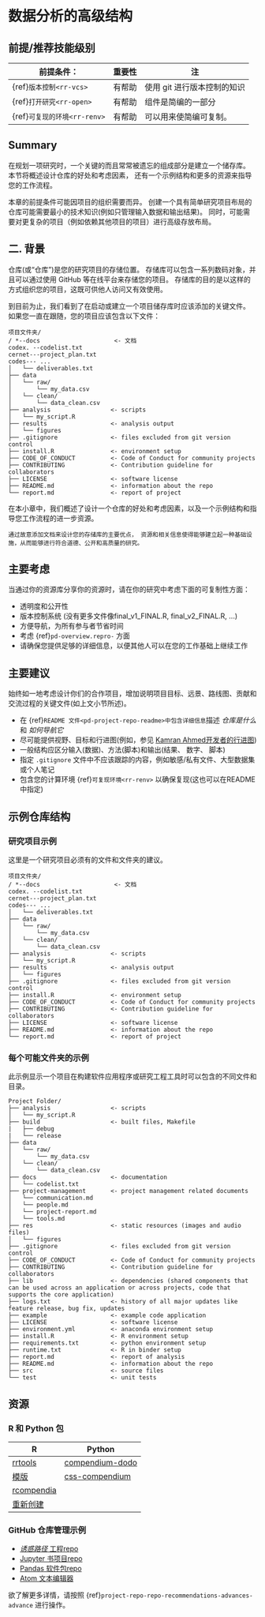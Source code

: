 # 数据分析的高级结构

## 前提/推荐技能级别

| 前提条件：                        | 重要性 | 注                |
| ---------------------------- | --- | ---------------- |
| {ref}`版本控制<rr-vcs>`    | 有帮助 | 使用 git 进行版本控制的知识 |
| {ref}`打开研究<rr-open>`   | 有帮助 | 组件是简编的一部分        |
| {ref}`可复现的环境<rr-renv>` | 有帮助 | 可以用来使简编可复制。      |

## Summary

在规划一项研究时，一个关键的而且常常被遗忘的组成部分是建立一个储存库。 本节将概述设计仓库的好处和考虑因素， 还有一个示例结构和更多的资源来指导您的工作流程。

本章的前提条件可能因项目的组织需要而异。 创建一个具有简单研究项目布局的仓库可能需要最小的技术知识(例如只管理输入数据和输出结果)。 同时，可能需要对更复杂的项目（例如依赖其他项目的项目）进行高级存放布局。

## 二. 背景

仓库(或“仓库”)是您的研究项目的存储位置。 存储库可以包含一系列数码对象，并且可以通过使用 GitHub 等在线平台来存储您的项目。 存储库的目的是以这样的方式组织您的项目，这既可供他人访问又有效使用。

到目前为止，我们看到了在启动或建立一个项目储存库时应该添加的关键文件。 如果您一直在跟随，您的项目应该包含以下文件：

```
项目文件夹/
/ *--docs                     <- 文档
codex. --codelist.txt 
cernet---project_plan.txt
codes--- ...
│   └── deliverables.txt
├── data
│   └── raw/
│       └── my_data.csv
│   └── clean/
│       └── data_clean.csv
├── analysis                 <- scripts
│   └── my_script.R
├── results                  <- analysis output     
│   └── figures
├── .gitignore               <- files excluded from git version control 
├── install.R                <- environment setup
├── CODE_OF_CONDUCT          <- Code of Conduct for community projects
├── CONTRIBUTING             <- Contribution guideline for collaborators
├── LICENSE                  <- software license
├── README.md                <- information about the repo
└── report.md                <- report of project
```

在本小章中，我们概述了设计一个仓库的好处和考虑因素，以及一个示例结构和指导您工作流程的进一步资源。

```{note}
通过故意添加文档来设计您的存储库的主要优点， 资源和相关信息使得能够建立起一种基础设施，从而能够进行符合道德、公开和高质量的研究。
```

## 主要考虑

当通过你的资源库分享你的资源时，请在你的研究中考虑下面的可复制性方面：

- 透明度和公开性
- 版本控制系统 (没有更多文件像final_v1_FINAL.R, final_v2_FINAL.R, ...)
- 方便导航，为所有参与者节省时间
- 考虑 {ref}`pd-overview.repro-` 方面
- 请确保您提供足够的详细信息，以便其他人可以在您的工作基础上继续工作

## 主要建议

始终如一地考虑设计你们的合作项目，增加说明项目目标、远景、路线图、贡献和交流过程的关键文件(如上文小节所述)。
- 在 {ref}`README 文件<pd-project-repo-readme>中包含详细信息`描述 _仓库是什么_ 和 _如何导航它_
- 尽可能提供视野、目标和行进图(例如，参见 [Kamran Ahmed开发者的行进图](https://github.com/kamranahmedse/developer-roadmap))
- 一般结构应区分输入(数据)、方法(脚本)和输出(结果、 数字、 脚本)
- 指定 `.gitignore` 文件中不应该跟踪的内容，例如敏感/私有文件、大型数据集或个人笔记
- 包含您的计算环境 {ref}`可复现环境<rr-renv>` 以确保复现(这也可以在README中指定)

## 示例仓库结构

### 研究项目示例

这里是一个研究项目必须有的文件和文件夹的建议。

```
项目文件夹/
/ *--docs                     <- 文档
codex. --codelist.txt 
cernet---project_plan.txt
codes--- ...
│   └── deliverables.txt
├── data
│   └── raw/
│       └── my_data.csv
│   └── clean/
│       └── data_clean.csv
├── analysis                 <- scripts
│   └── my_script.R
├── results                  <- analysis output     
│   └── figures
├── .gitignore               <- files excluded from git version control 
├── install.R                <- environment setup
├── CODE_OF_CONDUCT          <- Code of Conduct for community projects
├── CONTRIBUTING             <- Contribution guideline for collaborators
├── LICENSE                  <- software license
├── README.md                <- information about the repo
└── report.md                <- report of project
```

### 每个可能文件夹的示例

此示例显示一个项目在构建软件应用程序或研究工程工具时可以包含的不同文件和目录。

```
Project Folder/                        
├── analysis                 <- scripts
│   └── my_script.R
├── build                    <- built files, Makefile
|   ├── debug
|   └── release
├── data
│   └── raw/
│       └── my_data.csv
│   └── clean/
│       └── data_clean.csv
├── docs                     <- documentation
│   └── codelist.txt 
├── project-management       <- project management related documents
│   └── communication.md
│   └── people.md
│   └── project-report.md
│   └── tools.md
├── res                      <- static resources (images and audio files)
│   └── figures
├── .gitignore               <- files excluded from git version control 
├── CODE_OF_CONDUCT          <- Code of Conduct for community projects
├── CONTRIBUTING             <- Contribution guideline for collaborators
├── lib                      <- dependencies (shared components that can be used across an application or across projects, code that supports the core application)
├── logs.txt                 <- history of all major updates like feature release, bug fix, updates
├── example                  <- example code application
├── LICENSE                  <- software license
├── environment.yml          <- anaconda environment setup   
├── install.R                <- R environment setup
├── requirements.txt         <- python environment setup
├── runtime.txt              <- R in binder setup
├── report.md                <- report of analysis
├── README.md                <- information about the repo
├── src                      <- source files
└── test                     <- unit tests  
```

## 资源

### R 和 Python 包

| R                                                                 | Python                                                       |
| ----------------------------------------------------------------- | ------------------------------------------------------------ |
| [rrtools](https://annakrystalli.me/rrresearch/10_compendium.html) | [compendium-dodo](https://pypi.org/project/compendium-dodo/) |
| [模版](https://github.com/Pakillo/template)                         | [css-compendium](https://pypi.org/project/ccs-compendium/)   |
| [rcompendia](https://github.com/FRBCesab/rcompendium)             |                                                              |
| [重新创建](https://github.com/richfitz/remake)                        |                                                              |

### GitHub 仓库管理示例

- [_诱惑路径_ 工程repo](https://github.com/alan-turing-institute/the-turing-way)
- [Jupyter 书项目repo](https://github.com/executablebooks/jupyter-book)
- [Pandas 软件包repo](https://github.com/pandas-dev/pandas)
- [Atom 文本编辑器](https://github.com/atom/atom)

欲了解更多详情，请按照 {ref}`project-repo-repo-recommendations-advances-advance` 进行操作。

